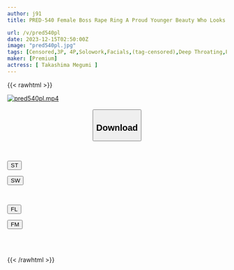 ```yaml
---
author: j91
title: PRED-540 Female Boss Rape Ring A Proud Younger Beauty Who Looks Down On Us Is Turned Into A Meat Masturbator With A Sex Piston! Ai Takashima

url: /v/pred540pl
date: 2023-12-15T02:50:00Z
image: "pred540pl.jpg"
tags: [Censored,3P, 4P,Solowork,Facials,(tag-censored),Deep Throating,Female Boss	 ]
maker: [Premium]
actress: [ Takashima Megumi ]
---
```



{{< rawhtml >}}

<div class="video" data-videoid="81OQMzA47DToxXQ">
    <a href="javascript:;">
        <img src="/v/pred540pl/pred540pl.jpg" width="WIDTH" height="HEIGHT" alt="pred540pl.mp4" loading="lazy">
    </a>
</div>

<script type="text/javascript" src="https://j91.asia/asset/on-demand-st.js"></script>

<br>
  <link rel="stylesheet" href="https://j91.asia/asset/bs5.css">
  
  <center>
  <button class="btn btn-primary" type="button" data-bs-toggle="collapse" data-bs-target=".multi-collapse" aria-expanded="false" aria-controls="multiCollapseExample1 multiCollapseExample2"><h2>Download</h2></button></center>
</p>
<div class="row">
  <div class="col">
    <div class="collapse multi-collapse" id="multiCollapseExample1">
      <div class="card card-body">
	      	      <br>
<div class="buttons">  
<p><a href="https://streamtape.to/v/81OQMzA47DToxXQ" target="_blank"><button class="btn-hover color-3"><i class="fa fa-download"></i> ST</button></a></p>
<p><a href="https://flaswish.com/lk8wb737hhu4" target="_blank"><button class="btn-hover color-2"><i class="fa fa-download"></i> SW</button></a></p></div>
    </div>
  </div>
</div>
  <div class="col">
    <div class="collapse multi-collapse" id="multiCollapseExample2">
      <div class="card card-body">
	      <br>
<div class="buttons">
<p><a href="https://filelions.site/f/po9nqiwv3fa9" target="_blank"><button class="btn-hover color-9"><i class="fa fa-download"></i> FL</button></a></p>
<p><a href="https://filemoon.sx/d/je2xt0uk0xi5" target="_blank"><button class="btn-hover color-8"><i class="fa fa-download"></i> FM</button></a></p></div>
<br><br>
      </div>
    </div>
  </div>
</div>

{{< /rawhtml >}}